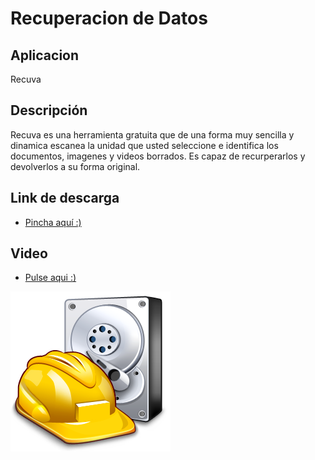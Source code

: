 # Recuperacion de Datos
## Aplicacion
Recuva
## Descripción
Recuva es una herramienta gratuita que de una forma muy sencilla y dinamica escanea la unidad que usted seleccione e 
identifica los documentos, imagenes y videos borrados. Es capaz de recurperarlos y devolverlos a su forma original.
## Link de descarga
- [Pincha aquí :)](https://www.ccleaner.com/knowledge/recuva-v1-53-2078?cc-noredirect=)

## Video
- [Pulse aqui :)]()

![image](recuva.png)
